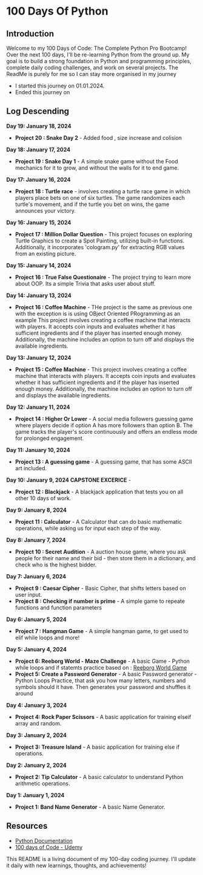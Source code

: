 # 100 Days Of Python

## Introduction
Welcome to my 100 Days of Code: The Complete Python Pro Bootcamp! Over the next 100 days, I'll be re-learning Python from the ground up. 
My goal is to build a strong foundation in Python and programming principles, complete daily coding challenges, and work on several projects.
The ReadMe is purely for me so I can stay more organised in my journey



- I started this journey on 01.01.2024.
- Ended this journey on 

## Log Descending

**Day 19: January 18, 2024**
- **Project 20 : Snake Day 2** - Added food , size increase and colision

**Day 18: January 17, 2024**
- **Project 19 : Snake Day 1** - A simple snake game without the Food mechanics for it to grow, and without the walls for it to end game.

**Day 17: January 16, 2024**
- **Project 18 : Turtle race** - involves creating a turtle race game in which players place bets on one of six turtles. The game randomizes each turtle's movement, and if the turtle you bet on wins, the game announces your victory.
  
**Day 16: January 15, 2024**
- **Project 17 : Million Dollar Question** - This project focuses on exploring Turtle Graphics to create a Spot Painting, utilizing built-in functions. Additionally, it incorporates 'cologram.py' for extracting RGB values from an existing picture.

**Day 15: January 14, 2024**
- **Project 16 : True False Questionaire** - The project trying to learn more about OOP. Its a simple Trivia that asks user about stuff.

**Day 14: January 13, 2024**
- **Project 16 : Coffee Machine** -  THe project is the same as previous one with the exception is is using OBject Oriented PRogramming as an example This project involves creating a coffee machine that interacts with players. It accepts coin inputs and evaluates whether it has sufficient ingredients and if the player has inserted enough money. Additionally, the machine includes an option to turn off and displays the available ingredients.
  
**Day 13: January 12, 2024**
- **Project 15 : Coffee Machine** -  This project involves creating a coffee machine that interacts with players. It accepts coin inputs and evaluates whether it has sufficient ingredients and if the player has inserted enough money. Additionally, the machine includes an option to turn off and displays the available ingredients.

**Day 12: January 11, 2024**
- **Project 14 : Higher Or Lower** - A social media followers guessing game where players decide if option A has more followers than option B. The game tracks the player's score continuously and offers an endless mode for prolonged engagement.

**Day 11: January 10, 2024**
- **Project 13 : A guessing game** -  A guessing game, that has some ASCII art included.

**Day 10: January 9, 2024 CAPSTONE EXCERICE** -
- **Project 12 : Blackjack** -  A blackjack application that tests you on all other 10 days of work.

**Day 9: January 8, 2024** 
- **Project 11 : Calculator** - A Calculator that can do basic mathematic operations, while asking us for input each step of the way.

**Day 8: January 7, 2024**  
- **Project 10 : Secret Audition** - A auction house game, where you ask people for their name and their bid - then store them in a dictionary, and check who is the highest bidder.

**Day 7: January 6, 2024**  
- **Project 9 : Caesar Cipher** - Basic Cipher, that shifts letters based on user input.
- **Project 8 : Checking if number is prime** - A simple game to repeate functions and function parameters


**Day 6: January 5, 2024**
- **Project 7 : Hangman Game** - A simple hangman game, to get used to elif while loops and more!

**Day 5: January 4, 2024**
- **Project 6: Reeborg World - Maze Challenge** - A basic Game - Python while loops and if statemts practice based on : [Reeborg World Game](https://reeborg.ca/reeborg.html?lang=en&mode=python&menu=worlds%2Fmenus%2Freeborg_intro_en.json&name=Maze&url=worlds%2Ftutorial_en%2Fmaze1.json)
- **Project 5: Create a Password Generator** - A basic Password generator - Python Loops Practice, that ask you how many letters, numbers and symbols should it have. Then generates your password and shuffles it around

**Day 4: January 3, 2024**
- **Project 4: Rock Paper Scissors**  - A basic application for training elseif array and random.

**Day 3: January 2, 2024**
- **Project 3: Treasure Island**  - A basic application for training else if operations.

**Day 2: January 2, 2024**
- **Project 2: Tip Calculator**  - A basic calculator to understand Python arithmetic operations.

**Day 1: January 1, 2024**
- **Project 1: Band Name Generator** - A basic Name Generator.


  

  






  
## Resources
- [Python Documentation](https://docs.python.org/3/)
- [100 days of Code - Udemy](https://www.udemy.com/course/100-days-of-code/)


This README is a living document of my 100-day coding journey. I'll update it daily with new learnings, thoughts, and achievements!

